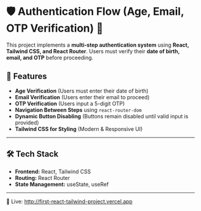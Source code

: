 # 🛡️ Authentication Flow (Age, Email, OTP Verification) 🔐

This project implements a **multi-step authentication system** using **React, Tailwind CSS, and React Router**. Users must verify their **date of birth, email, and OTP** before proceeding.

## 🚀 Features
- **Age Verification** (Users must enter their date of birth)
- **Email Verification** (Users enter their email to proceed)
- **OTP Verification** (Users input a 5-digit OTP)
- **Navigation Between Steps** using `react-router-dom`
- **Dynamic Button Disabling** (Buttons remain disabled until valid input is provided)
- **Tailwind CSS for Styling** (Modern & Responsive UI)

---

## 🛠️ Tech Stack  
- **Frontend:** React, Tailwind CSS  
- **Routing:** React Router  
- **State Management:** useState, useRef  

---
🔗 Live: http://first-react-tailwind-project.vercel.app

